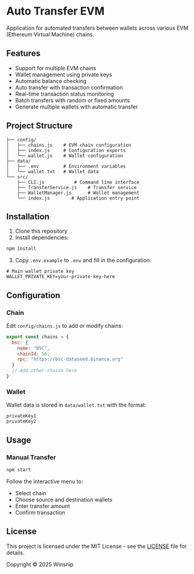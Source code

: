# Auto Transfer EVM

Application for automated transfers between wallets across various EVM (Ethereum Virtual Machine) chains.

## Features

- Support for multiple EVM chains
- Wallet management using private keys
- Automatic balance checking
- Auto transfer with transaction confirmation
- Real-time transaction status monitoring
- Batch transfers with random or fixed amounts
- Generate multiple wallets with automatic transfer

## Project Structure

```
├── config/
│   ├── chains.js    # EVM chain configuration
│   ├── index.js     # Configuration exports
│   └── wallet.js    # Wallet configuration
├── data/
│   ├── .env         # Environment variables
│   └── wallet.txt   # Wallet data
└── src/
    ├── CLI.js           # Command line interface
    ├── TransferService.js    # Transfer service
    ├── WalletManager.js      # Wallet management
    └── index.js        # Application entry point
```

## Installation

1. Clone this repository
2. Install dependencies:
```bash
npm install
```
3. Copy `.env.example` to `.env` and fill in the configuration:
```env
# Main wallet private key
WALLET_PRIVATE_KEY=your-private-key-here

```

## Configuration

### Chain
Edit `config/chains.js` to add or modify chains:
```javascript
export const chains = {
  bsc: {
    name: "BSC",
    chainId: 56,
    rpc: "https://bsc-dataseed.binance.org"
  }
  // Add other chains here
}
```

### Wallet
Wallet data is stored in `data/wallet.txt` with the format:
```
privateKey1
privateKey2
```

## Usage

### Manual Transfer
```bash
npm start
```
Follow the interactive menu to:
- Select chain
- Choose source and destination wallets
- Enter transfer amount
- Confirm transaction

## License

This project is licensed under the MIT License - see the [LICENSE](LICENSE) file for details.

Copyright © 2025 Winsnip

